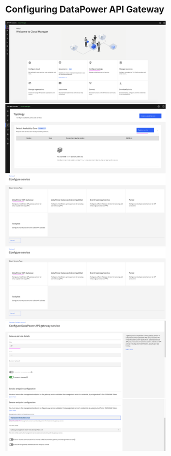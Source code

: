 # Configuring DataPower API Gateway

  <img src="images/img10.png" >

  <img src="images/img11.png" >

  <img src="images/img12.png" >


  <img src="images/img12.png" >
  <img src="images/img13.png" >
  <img src="images/img14.png" >
